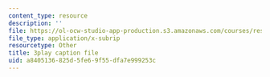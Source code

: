 ```yaml
---
content_type: resource
description: ''
file: https://ol-ocw-studio-app-production.s3.amazonaws.com/courses/res-6-012-introduction-to-probability-spring-2018/a8405136825d5fe69f55dfa7e999253c_uFx7fWujWsU.vtt
file_type: application/x-subrip
resourcetype: Other
title: 3play caption file
uid: a8405136-825d-5fe6-9f55-dfa7e999253c
---
```

